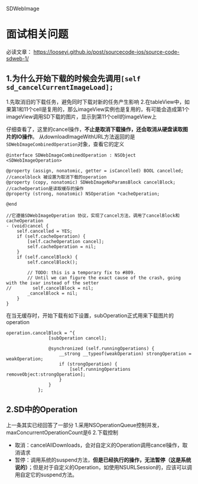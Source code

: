 SDWebImage
# 面试相关问题

必读文章：
https://looseyi.github.io/post/sourcecode-ios/source-code-sdweb-1/

## 1.为什么开始下载的时候会先调用`[self sd_cancelCurrentImageLoad];`
1.先取消旧的下载任务，避免同时下载对新的任务产生影响
2.在tableView中，如果第1和11个cell是复用的，那么imageView实例也是复用的，有可能会造成第1个imageView调用SD下载的图片，显示到第11个cell的imageView上

仔细查看了，这里的cancel操作，**不止是取消下载操作，还会取消从硬盘读取图片的IO操作**。
从downloadImageWithURL方法返回的是`SDWebImageCombinedOperation`对象，查看它的定义
```
@interface SDWebImageCombinedOperation : NSObject <SDWebImageOperation>

@property (assign, nonatomic, getter = isCancelled) BOOL cancelled;
//cancelblock 被设置为取消下载的operation
@property (copy, nonatomic) SDWebImageNoParamsBlock cancelBlock;
//cacheOperation是读取缓存的操作
@property (strong, nonatomic) NSOperation *cacheOperation;

@end

//它遵循SDWebImageOperation 协议，实现了cancel方法，调用了cancelBlock和cacheOperation
- (void)cancel {
    self.cancelled = YES;
    if (self.cacheOperation) {
        [self.cacheOperation cancel];
        self.cacheOperation = nil;
    }
    if (self.cancelBlock) {
        self.cancelBlock();
        
        // TODO: this is a temporary fix to #809.
        // Until we can figure the exact cause of the crash, going with the ivar instead of the setter
//        self.cancelBlock = nil;
        _cancelBlock = nil;
    }
}

```

在当无缓存时，开始下载有如下设置，subOperation正式用来下载图片的operation
```
operation.cancelBlock = ^{
                [subOperation cancel];
                
                @synchronized (self.runningOperations) {
                    __strong __typeof(weakOperation) strongOperation = weakOperation;
                    if (strongOperation) {
                        [self.runningOperations removeObject:strongOperation];
                    }
                }
            };
```

## 2.SD中的Operation
上一条其实已经回答了一部分
1.采用NSOperationQueue控制并发，maxConcurrentOperationCount是6
2.下载控制
- 取消：cancelAllDownloads，会对自定义的Operation调用cancel操作，取消请求
- 暂停：调用系统的suspend方法，**但是已经执行的操作，无法暂停（这是系统说的）**；但是对于自定义的Operation，如使用NSURLSession的，应该可以调用自定它的suspend方法。

